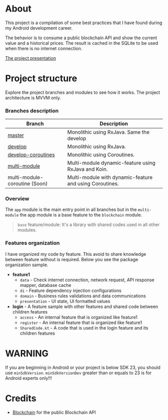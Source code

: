 # About
This project is a compilation of some best practices that I have found during my Android development career.

The behavior is to consume a public blockchain API and show the current value and a historical prices. 
The result is cached in the SQLite to be used when there is no internet connection.

[The project presentation](https://docs.google.com/presentation/d/1_Hc7TCL_04joiN7NWEqpxtd5qCQVgPFU3WIPwVsWoao/edit#slide=id.p)

# Project structure
Explore the project branches and modules to see how it works. The project architecture is MVVM only.

### Branches description
| Branch | Description |
| ------------- | ------------- |
| [master](https://github.com/programadorthi/Anarchitecturetry) | Monolithic using RxJava. Same the develop |
| [develop](https://github.com/programadorthi/Anarchitecturetry/tree/develop) | Monolithic using RxJava. |
| [develop-coroutines](https://github.com/programadorthi/Anarchitecturetry/tree/develop-coroutines) | Monolithic using Coroutines. |
| [multi-module](https://github.com/programadorthi/Anarchitecturetry/tree/multi-module) | Multi-module dynamic-feature using RxJava and Koin. |
| multi-module-coroutine (Soon) | Multi-module with dynamic-feature and using Coroutines. |

### Overview

The `app` module is the main entry point in all branches but in the `multi-module` the app module is a base feature to the `blockchain` module.

> `base` feature/module: It's a library with shared codes used in all other modules.

### Features organization

I have organized my code by feature. This avoid to share knowledge between feature without is required.
Below you see the package organization sample.

- **feature1**
  * `data` - Check internet connection, network request, API response mapper, database cache
  * `di` - Feature dependency injection configurations
  * `domain` - Business rules validations and data communications
  * `presentation` - UI state, UI formatted values
- **login** - A feature sample with other features and shared code between children features
  * `access` - An internal feature that is organized like feature1
  * `register` - An internal feature that is organized like feature1
  * `SharedCode.kt` - A code that is used in the login feature and its children features

# WARNING

If you are beginning in Android or your project is below SDK 23, you should use `minSdkVersion`. `minSdkVersionDev` greater than or equals to 23 is for Android experts only!!!

# Credits
  * [Blockchain](https://www.blockchain.com/) for the public Blockchain API
